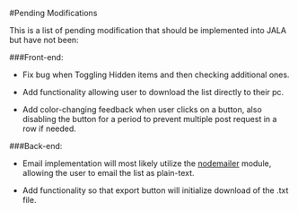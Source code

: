 #Pending Modifications

This is a list of pending modification that should be implemented
into JALA but have not been:

###Front-end:

  - Fix bug when Toggling Hidden items and then checking additional
    ones.

  - Add functionality allowing user to download the list
    directly to their pc.

  - Add color-changing feedback when user clicks on a
    button, also disabling the button for a period to prevent
    multiple post request in a row if needed.

###Back-end:

  - Email implementation will most likely utilize the [nodemailer](https://www.npmjs.com/package/nodemailer)
    module, allowing the user to email the list as plain-text.

  - Add functionality so that export button will initialize
    download of the .txt file.
